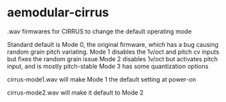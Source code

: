 # aemodular-cirrus
.wav firmwares for CIRRUS to change the default operating mode

Standard default is Mode 0, the original firmware, which has a bug causing random grain pitch variating.
Mode 1 disables the 1v/oct and pitch cv inputs but fixes the random grain issue
Mode 2 disables 1v/oct but activates pitch input, and is mostly pitch-stable
Mode 3 has some quantization options

cirrus-mode1.wav will make Mode 1 the default setting at power-on

cirrus-mode2.wav will make it default to Mode 2
